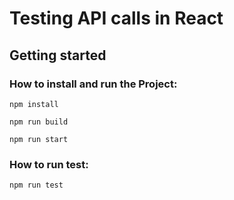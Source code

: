 # Testing API calls in React

## Getting started

### How to install and run the Project:

`npm install`

`npm run build`

`npm run start`

### How to run test:

`npm run test`
